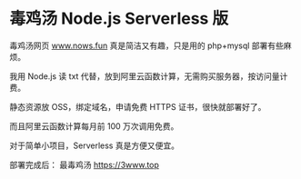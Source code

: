 # 毒鸡汤 Node.js Serverless 版

毒鸡汤网页 www.nows.fun 真是简洁又有趣，只是用的 php+mysql 部署有些麻烦。

我用 Node.js 读 txt 代替，放到阿里云函数计算，无需购买服务器，按访问量计费。

静态资源放 OSS，绑定域名，申请免费 HTTPS 证书，很快就部署好了。

而且阿里云函数计算每月前 100 万次调用免费。

对于简单小项目，Serverless 真是方便又便宜。

部署完成后： 最毒鸡汤 https://3www.top
